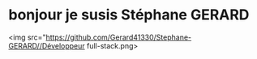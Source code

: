 # bonjour je susis Stéphane GERARD

<img src="https://github.com/Gerard41330/Stephane-GERARD//Développeur full-stack.png>
